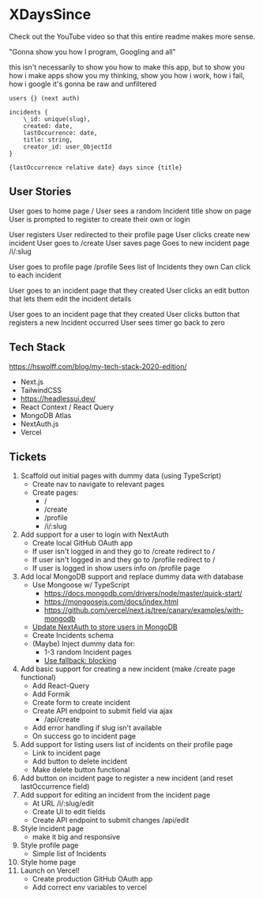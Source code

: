 # XDaysSince

Check out the YouTube video so that this entire readme makes more sense.

"Gonna show you how I program, Googling and all"

this isn't necessarily to show you how to make this app, but to show you how i make apps
show you my thinking, show you how i work, how i fail, how i google
it's gonna be raw and unfiltered

```
users {} (next auth)

incidents {
    \_id: unique(slug),
    created: date,
    lastOccurrence: date,
    title: string,
    creator_id: user_ObjectId
}
```

`{lastOccurrence relative date} days since {title}`

## User Stories

User goes to home page /
User sees a random Incident title show on page
User is prompted to register to create their own or login

User registers
User redirected to their profile page
User clicks create new incident
User goes to /create
User saves page
Goes to new incident page /i/:slug

User goes to profile page /profile
Sees list of Incidents they own
Can click to each incident

User goes to an incident page that they created
User clicks an edit button that lets them edit the incident details

User goes to an incident page that they created
User clicks button that registers a new Incident occurred
User sees timer go back to zero

## Tech Stack

https://hswolff.com/blog/my-tech-stack-2020-edition/

- Next.js
- TailwindCSS
- https://headlessui.dev/
- React Context / React Query
- MongoDB Atlas
- NextAuth.js
- Vercel

## Tickets

1. Scaffold out initial pages with dummy data (using TypeScript)
   - Create nav to navigate to relevant pages
   - Create pages:
     - /
     - /create
     - /profile
     - /i/:slug
2. Add support for a user to login with NextAuth
   - Create local GitHub OAuth app
   - If user isn't logged in and they go to /create redirect to /
   - If user isn't logged in and they go to /profile redirect to /
   - If user is logged in show users info on /profile page
3. Add local MongoDB support and replace dummy data with database
   - Use Mongoose w/ TypeScript
     - https://docs.mongodb.com/drivers/node/master/quick-start/
     - https://mongoosejs.com/docs/index.html
     - https://github.com/vercel/next.js/tree/canary/examples/with-mongodb
   - [Update NextAuth to store users in MongoDB](https://next-auth.js.org/configuration/options#database)
   - Create Incidents schema
   - (Maybe) Inject dummy data for:
     - 1-3 random Incident pages
     - [Use fallback: blocking](https://nextjs.org/docs/basic-features/data-fetching#fallback-blocking)
4. Add basic support for creating a new incident (make /create page functional)
   - Add React-Query
   - Add Formik
   - Create form to create incident
   - Create API endpoint to submit field via ajax
     - /api/create
   - Add error handling if slug isn't available
   - On success go to incident page
5. Add support for listing users list of incidents on their profile page
   - Link to incident page
   - Add button to delete incident
   - Make delete button functional
6. Add button on incident page to register a new incident (and reset lastOccurrence field)
7. Add support for editing an incident from the incident page
   - At URL /i/:slug/edit
   - Create UI to edit fields
   - Create API endpoint to submit changes /api/edit
8. Style incident page
   - make it big and responsive
9. Style profile page
   - Simple list of Incidents
10. Style home page
11. Launch on Vercel!
    - Create production GitHub OAuth app
    - Add correct env variables to vercel
